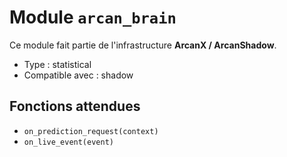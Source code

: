 # Module `arcan_brain`

Ce module fait partie de l'infrastructure **ArcanX / ArcanShadow**.

- Type : statistical
- Compatible avec : shadow

## Fonctions attendues
- `on_prediction_request(context)`
- `on_live_event(event)`
